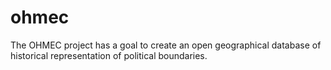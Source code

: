 # ohmec
The OHMEC project has a goal to create an open geographical database of historical representation of political boundaries. 
